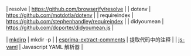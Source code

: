 | resolve | https://github.com/browserify/resolve |
| dotenv | https://github.com/motdotla/dotenv |
| requireindex | https://github.com/stephenhandley/requireindex |
| didyoumean | https://github.com/dcporter/didyoumean.js |


| [mkdirp](https://github.com/substack/node-mkdirp) | mkdir -p |
| [esprima-extract-comments](esprima-extract-comments) | 提取代码中的注释 |
| [js-yaml](https://github.com/nodeca/js-yaml) | Javascript YAML 解析器  |